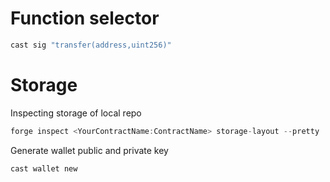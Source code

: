 # Function selector

```jsx
cast sig "transfer(address,uint256)"
```

# Storage

Inspecting storage of local repo

```jsx
forge inspect <YourContractName:ContractName> storage-layout --pretty
```

Generate wallet public and private key

```shell
cast wallet new
```